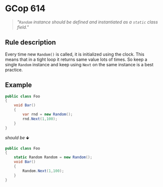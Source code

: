 # GCop 614

> *"`Random` instance should be defined and instantiated as a `static` class field."*

## Rule description

Every time new `Random()` is called, it is initialized using the clock. This means that in a tight loop it returns same value lots of times. So keep a single `Random` instance and keep using `Next` on the same instance is a best practice.

## Example

```csharp
public class Foo
{
    void Bar()
    {
        var rnd = new Random();
        rnd.Next(1,100);
    }
}
```

*should be* 🡻

```csharp
public class Foo
{
    static Random Random = new Random();
    void Bar()
    {
        Random.Next(1,100);
    }
}
```